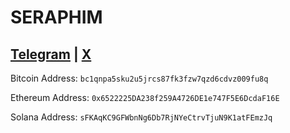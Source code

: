 # SERAPHIM

## <a href="https://t.me/se2aphim" target="_blank">Telegram</a> | <a href="https://x.com/se2aphim" target="_blank">X</a>   

Bitcoin Address:
`bc1qnpa5sku2u5jrcs87fk3fzw7qzd6cdvz009fu8q`

Ethereum Address:
`0x6522225DA238f259A4726DE1e747F5E6DcdaF16E`

Solana Address:
`sFKAqKC9GFWbnNg6Db7RjNYeCtrvTjuN9K1atFEmzJq`


